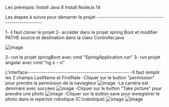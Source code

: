 Les prérequis:
Install Java 8
Install NodeJs 14

Les étapes à suivre pour démarrer le projet ---------------------------------------------------

1- il faut cloner le projet
2- accéder dans le projet spring Boot et modifier PATHE source et destination dans la class Controller.java

![image](https://user-images.githubusercontent.com/47676062/214675305-dff60f2e-8e21-4476-be78-3e3835f31f98.png)

2- run le projet springBoot avec cmd "SpringApplication.run"
3- run projet angular avec cmd "ng s --o"

L'interface--------------------------------------------------
-Il faut remplir les 2 champs LastName et FirstNale
-Cliquer sur le button "permission" pour prendre la permission de la naviagteur
![image](https://user-images.githubusercontent.com/47676062/214665621-93041de6-eb15-4904-9042-1ea4ccae2711.png)
-La caméra est démmaré avec succées
![image](https://user-images.githubusercontent.com/47676062/214666215-914c7f8f-aeb7-4e3e-b56c-a9abece4fdf0.png)
-Cliquer sur le button "Take picture" pour prendre une photo
![image](https://user-images.githubusercontent.com/47676062/214667159-274b29a0-a049-4ee0-a267-3c412521ce8e.png)
-Cliquer sur le button save pour enregistrer le photo dans le repertoir robotique (C:\robotique)
![image](https://user-images.githubusercontent.com/47676062/214675692-a512744e-2144-4be1-9f76-4c580f6ed28f.png)
![image](https://user-images.githubusercontent.com/47676062/214676044-7c97c590-6cb8-4ef6-ac8d-f4e2e2ff6824.png)







